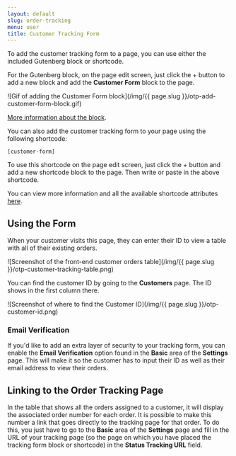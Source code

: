 ```yaml
---
layout: default
slug: order-tracking
menu: user
title: Customer Tracking Form
---
```

To add the customer tracking form to a page, you can use either the included Gutenberg block or shortcode.

For the Gutenberg block, on the page edit screen, just click the + button to add a new block and add the **Customer Form** block to the page.

![Gif of adding the Customer Form block](/img/{{ page.slug }}/otp-add-customer-form-block.gif)

[More information about the block](../blocks-shortcodes/customer-form-block).

You can also add the customer tracking form to your page using the following shortcode:

`[customer-form]`

To use this shortcode on the page edit screen, just click the + button and add a new shortcode block to the page. Then write or paste in the above shortcode.

You can view more information and all the available shortcode attributes [here](../blocks-shortcodes/customer-form-shortcode).

## Using the Form

When your customer visits this page, they can enter their ID to view a table with all of their existing orders.

![Screenshot of the front-end customer orders table](/img/{{ page.slug }}/otp-customer-tracking-table.png)

You can find the customer ID by going to the **Customers** page. The ID shows in the first column there.

![Screenshot of where to find the Customer ID](/img/{{ page.slug }}/otp-customer-id.png)

### Email Verification

If you'd like to add an extra layer of security to your tracking form, you can enable the **Email Verification** option found in the **Basic** area of the **Settings** page. This will make it so the customer has to input their ID as well as their email address to view their orders.

## Linking to the Order Tracking Page

In the table that shows all the orders assigned to a customer, it will display the associated order number for each order. It is possible to make this number a link that goes directly to the tracking page for that order. To do this, you just have to go to the **Basic** area of the **Settings** page and fill in the URL of your tracking page (so the page on which you have placed the tracking form block or shortcode) in the **Status Tracking URL** field.